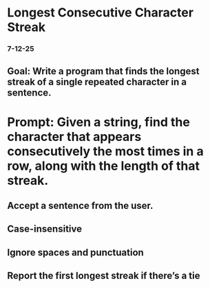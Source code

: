 # Longest Consecutive Character Streak

### 7-12-25

## Goal: Write a program that finds the longest streak of a single repeated character in a sentence.

# Prompt: Given a string, find the character that appears consecutively the most times in a row, along with the length of that streak.

## Accept a sentence from the user.

## Case-insensitive

## Ignore spaces and punctuation

## Report the first longest streak if there’s a tie